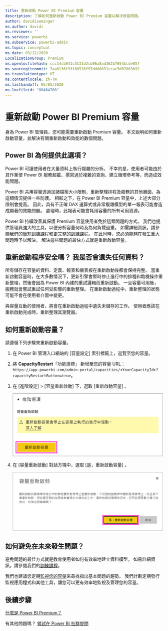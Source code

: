 ```yaml
---
title: 重新啟動 Power BI Premium 容量
description: 了解如何重新啟動 Power BI Premium 容量以解決效能問題。
author: davidiseminger
ms.author: davidi
ms.reviewer: ''
ms.service: powerbi
ms.subservice: powerbi-admin
ms.topic: conceptual
ms.date: 03/12/2020
LocalizationGroup: Premium
ms.openlocfilehash: ccc14cb041c5131d2cb06a8ad362b7054bcde857
ms.sourcegitcommit: 7aa0136f93f88516f97ddd8031ccac5d07863b92
ms.translationtype: HT
ms.contentlocale: zh-TW
ms.lasthandoff: 05/05/2020
ms.locfileid: "80464700"
---
```

# <a name="restart-a-power-bi-premium-capacity"></a>重新啟動 Power BI Premium 容量

身為 Power BI 管理員，您可能需要重新啟動 Premium 容量。 本文說明如何重新啟動容量，並解決有關重新啟動和效能的數個問題。

## <a name="why-does-power-bi-provide-this-option"></a>Power BI 為何提供此選項？

Power BI 可讓使用者在大量資料上執行複雜的分析。 不幸的是，使用者可能由於其作業使 Power BI 服務超載、撰寫過於複雜的查詢、建立循環參考等，而造成效能問題。

Power BI 共用容量透過加諸檔案大小限制、重新整理排程及服務的其他層面，為這類情況提供一些防護。 相較之下，在 Power BI Premium 容量中，上述大部分限制會提高。 因此，具有不正確 DAX 運算式或非常複雜模型的單一報表可能會造成顯著的效能問題。 處理時，此報表可能會耗用容量的所有可用資源。 

Power BI 持續改善其保護 Premium 容量使用者免於這類問題的方式。 我們也提供管理員強大的工具，以便分析容量何時及為何負載過重。 如需詳細資訊，請參閱我們的[簡短訓練課程](https://www.youtube.com/watch?v=UgsjMbhi_Bk&feature=youtu.be)和[更完整的訓練課程](https://www.microsoft.com/businessapplicationssummit/video/BAS2018-2174)。 在此同時，您必須能夠在發生重大問題時予以解決。 解決這些問題的最快方式就是重新啟動容量。

## <a name="is-the-restart-process-safe-will-i-lose-any-data"></a>重新啟動程序安全嗎？ 我是否會遺失任何資料？

所有儲存在容量的資料、定義、報表和儀表板在重新啟動後都會保持完整。 當重新啟動容量時，在大多數情況下，更新引擎會暫時停止進行中的排程和臨機操作重新整理，然後會因為 Power BI 內建的重試邏輯而重新啟動。 一旦容量可用後，服務就會嘗試重試任何受影響的重新整理。 在重新啟動過程中，重新整理的狀態可能不會在使用者介面中變更。 

與容量互動的使用者，將會在重新啟動過程中遺失未儲存的工作。 使用者應該在重新啟動完成時，重新整理其瀏覽器。

## <a name="how-do-i-restart-a-capacity"></a>如何重新啟動容量？

請遵循下列步驟來重新啟動容量。

1. 在 Power BI 管理入口網站的 [容量設定]  索引標籤上，巡覽至您的容量。 

1. 將 **CapacityRestart**「功能旗標」  新增至您的容量 URL：`https://app.powerbi.com/admin-portal/capacities/<YourCapacityId>?capacityRestartButton=true`。

1. 在 [進階設定]   > [容量重新啟動]  下，選取 [重新啟動容量]  。

    ![重新啟動容量](media/service-admin-premium-restart/restart-capacity.png)

1. 在 [容量重新啟動]  對話方塊中，選取 [是，重新啟動容量]  。

    ![確認重新啟動](media/service-admin-premium-restart/confirm-restart.png)

## <a name="how-can-i-prevent-issues-from-happening-in-the-future"></a>如何避免在未來發生問題？

避免問題的最佳方式就是教育使用者如何有效率地建立資料模型。 如需詳細資訊，請參閱我們的[訓練課程](https://www.microsoft.com/businessapplicationssummit/video/BAS2018-2170)。

我們也建議您定期[監視您的容量](service-admin-premium-monitor-capacity.md)來尋找指出基本問題的趨勢。 我們計劃定期發行監視應用程式和其他工具，讓您可以更有效率地監視及管理您的容量。

## <a name="next-steps"></a>後續步驟

[什麼是 Power BI Premium？](service-premium-what-is.md)

有其他問題嗎？ [嘗試在 Power BI 社群提問](https://community.powerbi.com/)
